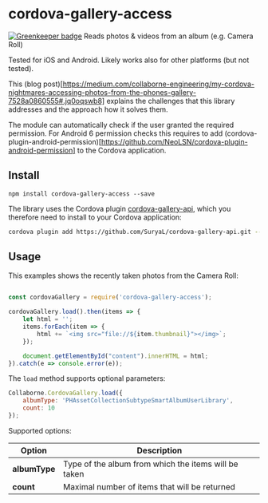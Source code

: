 # cordova-gallery-access

[![Greenkeeper badge](https://badges.greenkeeper.io/Collaborne/cordova-gallery-access.svg)](https://greenkeeper.io/)
Reads photos & videos from an album (e.g. Camera Roll)

Tested for iOS and Android. Likely works also for other platforms (but not tested).

This (blog post)[https://medium.com/collaborne-engineering/my-cordova-nightmares-accessing-photos-from-the-phones-gallery-7528a0860555#.jq0oqswb8] explains the challenges that this library addresses and the approach how it solves them.

The module can automatically check if the user granted the required permission.
For Android 6 permission checks this requires to add (cordova-plugin-android-permission)[https://github.com/NeoLSN/cordova-plugin-android-permission] to the Cordova application.


## Install

~~~~
npm install cordova-gallery-access --save
~~~~

The library uses the Cordova plugin [cordova-gallery-api](https://github.com/SuryaL/cordova-gallery-api.git),
which you therefore need to install to your Cordova application:

```bash
cordova plugin add https://github.com/SuryaL/cordova-gallery-api.git --save
```

## Usage

This examples shows the recently taken photos from the Camera Roll:

```javascript

const cordovaGallery = require('cordova-gallery-access');

cordovaGallery.load().then(items => {
    let html = '';
    items.forEach(item => {
        html += `<img src="file://${item.thumbnail}"></img>`;
    });

    document.getElementById("content").innerHTML = html;
}).catch(e => console.error(e));
```

The `load` method supports optional parameters:

```javascript
Collaborne.CordovaGallery.load({
    albumType: 'PHAssetCollectionSubtypeSmartAlbumUserLibrary',
    count: 10
});
```

Supported options:

| Option        | Description                                          |
| ------------- | ---------------------------------------------------- |
| **albumType** | Type of the album from which the items will be taken |
| **count**     | Maximal number of items that will be returned        |
